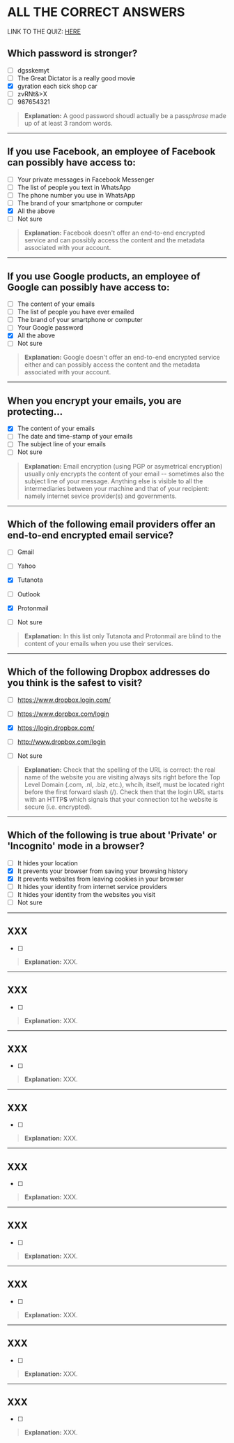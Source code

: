# ALL THE CORRECT ANSWERS

LINK TO THE QUIZ: [HERE](https://form.jotform.com/200141776701346)

## Which password is stronger?
- [ ] dgsskemyt
- [ ] The Great Dictator is a really good movie
- [x] gyration each sick shop car
- [ ] zvRNt&>X
- [ ] 987654321

> **Explanation:** A good password shoudl actually be a pass*phrase* made up of at least 3 random words.

---

## If you use Facebook, an employee of Facebook can possibly have access to:
- [ ] Your private messages in Facebook Messenger
- [ ] The list of people you text in WhatsApp
- [ ] The phone number you use in WhatsApp
- [ ] The brand of your smartphone or computer
- [x] All the above
- [ ] Not sure

> **Explanation:** Facebook doesn't offer an end-to-end encrypted service and can possibly access the content and the metadata associated with your account.

---

## If you use Google products, an employee of Google can possibly have access to:
- [ ] The content of your emails
- [ ] The list of people you have ever emailed
- [ ] The brand of your smartphone or computer
- [ ] Your Google password
- [x] All the above
- [ ] Not sure

> **Explanation:** Google doesn't offer an end-to-end encrypted service either and can possibly access the content and the metadata associated with your account.

---

## When you encrypt your emails, you are protecting...
- [x] The content of your emails
- [ ] The date and time-stamp of your emails
- [ ] The subject line of your emails
- [ ] Not sure

> **Explanation:** Email encryption (using PGP or asymetrical encryption) usually only encrypts the content of your email -- sometimes also the subject line of your message. Anything else is visible to all the intermediaries between your machine and that of your recipient: namely internet sevice provider(s) and governments.

---

## Which of the following email providers offer an end-to-end encrypted email service?
- [ ] Gmail
- [ ] Yahoo
- [x] Tutanota
- [ ] Outlook
- [x] Protonmail
- [ ] Not sure


> **Explanation:** In this list only Tutanota and Protonmail are blind to the content of your emails when you use their services.

---

## Which of the following Dropbox addresses do you think is the safest to visit?
- [ ] https://www.dropbox.login.com/
- [ ] https://www.dorpbox.com/login
- [x] https://login.dropbox.com/
- [ ] http://www.dropbox.com/login
- [ ] Not sure


> **Explanation:** Check that the spelling of the URL is correct: the real name of the website you are visiting always sits right before the Top Level Domain (.com, .nl, .biz, etc.), whcih, itself, must be located right before the first forward slash (/). Check then that the login URL starts with an HTTP**S** which signals that your connection tot he website is secure (i.e. encrypted).

---

## Which of the following is true about 'Private' or 'Incognito' mode in a browser?
- [ ] It hides your location
- [x] It prevents your browser from saving your browsing history
- [x] It prevents websites from leaving cookies in your browser
- [ ] It hides your identity from internet service providers
- [ ] It hides your identity from the websites you visit
- [ ] Not sure

---

## XXX
- [ ] 


> **Explanation:** XXX.

---

## XXX
- [ ] 


> **Explanation:** XXX.

---

## XXX
- [ ] 


> **Explanation:** XXX.

---

## XXX
- [ ] 


> **Explanation:** XXX.

---

## XXX
- [ ] 


> **Explanation:** XXX.

---

## XXX
- [ ] 


> **Explanation:** XXX.

---

## XXX
- [ ] 


> **Explanation:** XXX.

---

## XXX
- [ ] 


> **Explanation:** XXX.

---

## XXX
- [ ] 


> **Explanation:** XXX.


